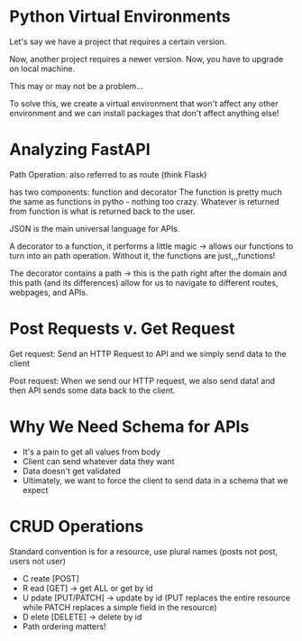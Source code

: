 # Python Virtual Environments
Let's say we have a project that requires a certain version.

Now, another project requires a newer version. Now, you
have to upgrade on local machine.

This may or may not be a problem...

To solve this, we create a virtual environment that won't affect any other environment and we can install packages that don't affect anything else!

# Analyzing FastAPI
Path Operation: also referred to as route (think Flask)

has two components: function and decorator
The function is pretty much the same as functions in pytho - nothing too crazy. Whatever is returned from function is what is returned back to the user.

JSON is the main universal language for APIs.

A decorator to a function, it performs a little magic ->
allows our functions to turn into an path operation. Without it, the functions are just,,,functions!

The decorator contains a path -> this is the path right after the domain and this path (and its differences) allow for us to navigate to different routes, webpages, and APIs.

# Post Requests v. Get Request
Get request: Send an HTTP Request to API and we simply send data to the client

Post request: When we send our HTTP request, we also send data! and then API sends some data back to the client.

# Why We Need Schema for APIs
- It's a pain to get all values from body
- Client can send whatever data they want
- Data doesn't get validated
- Ultimately, we want to force the client to send data in a schema that we expect

# CRUD Operations
Standard convention is for a resource, use plural names (posts not post, users not user)
- C reate [POST]
- R ead [GET] -> get ALL or get by id
- U pdate [PUT/PATCH] -> update by id (PUT replaces the entire resource while PATCH replaces a simple field in the resource)
- D elete [DELETE] -> delete by id
- Path ordering matters!